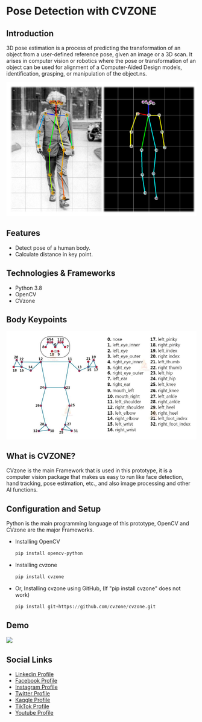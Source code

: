 # Pose Detection with CVZONE

## Introduction

3D pose estimation is a process of predicting the transformation of an object from a user-defined reference pose, given an image or a 3D scan. It arises in computer vision or robotics where the pose or transformation of an object can be used for alignment of a Computer-Aided Design models, identification, grasping, or manipulation of the object.ns.

![](github-readme-content/image-1.png)


## Features
- Detect pose of a human body.
- Calculate distance in key point.


## Technologies & Frameworks

- Python 3.8
- OpenCV
- CVzone

## Body Keypoints

![](github-readme-content/image-2.jpg)

## What is CVZONE?

CVzone is the main Framework that is used in this prototype, it is a computer vision package that makes us easy to run like face detection, hand tracking, pose estimation, etc., and also image processing and other AI functions.


## Configuration and Setup

Python is the main programming language of this prototype, OpenCV and CVzone are the major Frameworks.


- Installing OpenCV

  ```python
  pip install opencv-python
  ```

- Installing cvzone

    ```python
    pip install cvzone
    ```

- Or, Installing cvzone using GitHub, (If "pip install cvzone" does not work)

    ```python
    pip install git+https://github.com/cvzone/cvzone.git
    ```


## Demo

![](github-readme-content/demo.gif)

## Social Links

* [Linkedin Profile](https://www.linkedin.com/in/gunarakulangunaretnam)
* [Facebook Profile](https://www.facebook.com/gunarakulangunaratnam)
* [Instagram Profile](https://www.instagram.com/gunarakulangunaretnam)
* [Twitter Profile ](https://twitter.com/gunarakulangr)
* [Kaggle Profile](https://www.kaggle.com/gunarakulangr)
* [TikTok Profile](https://www.tiktok.com/@gunarakulangunaretnam)
* [Youtube Profile](https://www.youtube.com/channel/UCMWkED5sabgVZSCKjZuRJXA)

